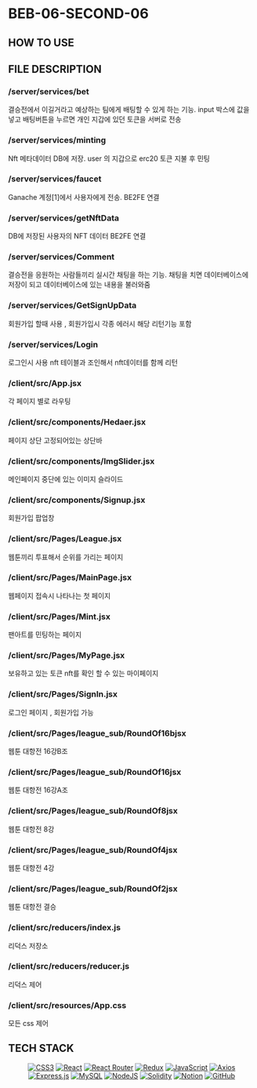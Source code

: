 # BEB-06-SECOND-06

## HOW TO USE

## FILE DESCRIPTION

### /server/services/bet
결승전에서 이길거라고 예상하는 팀에게 배팅할 수 있게 하는 기능. input 박스에 값을 넣고 배팅버튼을 누르면 개인 지갑에 있던 토큰을 서버로 전송

### /server/services/minting
Nft 메타데이터 DB에 저장. user 의 지갑으로 erc20 토큰 지불 후 민팅

### /server/services/faucet
Ganache 계정[1]에서 사용자에게 전송. BE2FE 연결

### /server/services/getNftData
DB에 저장된 사용자의 NFT 데이터 BE2FE 연결

### /server/services/Comment 
결승전을 응원하는 사람들끼리 실시간 채팅을 하는 기능.  채팅을 치면 데이터베이스에 저장이 되고 데이터베이스에 있는 내용을 불러와줌

### /server/services/GetSignUpData 
회원가입 할때 사용  , 회원가입시 각종 에러시 해당 리턴기능 포함 

### /server/services/Login
로그인시 사용 nft 테이블과 조인해서 nft데이터를 함께 리턴 

### /client/src/App.jsx
각 페이지 별로 라우팅

### /client/src/components/Hedaer.jsx
페이지 상단 고정되어있는 상단바

### /client/src/components/ImgSlider.jsx
메인페이지 중단에 있는 이미지 슬라이드

### /client/src/components/Signup.jsx
회원가입 팝업창

### /client/src/Pages/League.jsx
웹툰끼리 투표해서 순위를 가리는 페이지 

### /client/src/Pages/MainPage.jsx
웹페이지 접속시 나타나는 첫 페이지 

### /client/src/Pages/Mint.jsx
팬아트를 민팅하는 페이지 

### /client/src/Pages/MyPage.jsx
보유하고 있는 토큰 nft를 확인 할 수 있는 마이페이지

### /client/src/Pages/SignIn.jsx
로그인 페이지 , 회원가입 가능 

### /client/src/Pages/league_sub/RoundOf16bjsx
웹툰 대항전 16강B조 

### /client/src/Pages/league_sub/RoundOf16jsx
웹툰 대항전 16강A조 

### /client/src/Pages/league_sub/RoundOf8jsx
웹툰 대항전 8강 

### /client/src/Pages/league_sub/RoundOf4jsx
웹툰 대항전 4강 

### /client/src/Pages/league_sub/RoundOf2jsx
웹툰 대항전 결승

### /client/src/reducers/index.js
리덕스 저장소

### /client/src/reducers/reducer.js
리덕스 제어 

### /client/src/resources/App.css
모든 css 제어 


## TECH STACK
<div align="center">

  <a href="CSS3">![CSS3](https://img.shields.io/badge/css3-%231572B6.svg?style=for-the-badge&logo=css3&logoColor=white)</a>
  <a href="React">![React](https://img.shields.io/badge/react-%2320232a.svg?style=for-the-badge&logo=react&logoColor=%2361DAFB)</a>
  <a href="React Router">![React Router](https://img.shields.io/badge/React_Router-CA4245?style=for-the-badge&logo=react-router&logoColor=white)</a>
  <a href="Redux">![Redux](https://img.shields.io/badge/redux-%23593d88.svg?style=for-the-badge&logo=redux&logoColor=white)</a>
  <a href="JavaScript">![JavaScript](https://img.shields.io/badge/javascript-%23323330.svg?style=for-the-badge&logo=javascript&logoColor=%23F7DF1E)</a>
  <a href="Axios">![Axios](https://img.shields.io/badge/Axios-5A29E4.svg?style=for-the-badge&logo=Axios&logoColor=white)</a>
  <a href="Express.js">![Express.js](https://img.shields.io/badge/express.js-%23404d59.svg?style=for-the-badge&logo=express&logoColor=%2361DAFB)</a>
  <a href="MySQL">![MySQL](https://img.shields.io/badge/mysql-%2300f.svg?style=for-the-badge&logo=mysql&logoColor=white)</a>
  <a href="NodeJS">![NodeJS](https://img.shields.io/badge/node.js-6DA55F?style=for-the-badge&logo=node.js&logoColor=white)</a>
  <a href="Solidity">![Solidity](https://img.shields.io/badge/Solidity-%23363636.svg?style=for-the-badge&logo=solidity&logoColor=white)</a>
  <a href="Notion">![Notion](https://img.shields.io/badge/Notion-%23000000.svg?style=for-the-badge&logo=notion&logoColor=white)</a>
  <a href="GitHub">![GitHub](https://img.shields.io/badge/github-%23121011.svg?style=for-the-badge&logo=github&logoColor=white)</a>

</div>
